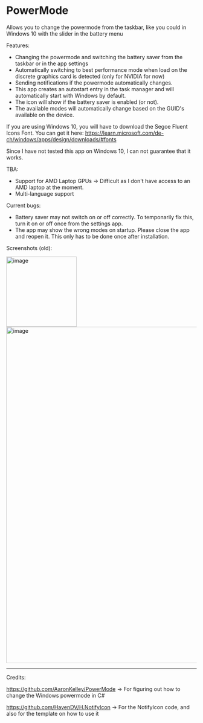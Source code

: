 # PowerMode
Allows you to change the powermode from the taskbar, like you could in Windows 10 with the slider in the battery menu

Features:
- Changing the powermode and switching the battery saver from the taskbar or in the app settings
- Automatically switching to best performance mode when load on the discrete graphics card is detected (only for NVIDIA for now)
- Sending notifications if the powermode automatically changes.
- This app creates an autostart entry in the task manager and will automatically start with Windows by default.
- The icon will show if the battery saver is enabled (or not).
- The available modes will automatically change based on the GUID's available on the device.

If you are using Windows 10, you will have to download the Segoe Fluent Icons Font. You can get it here: 
https://learn.microsoft.com/de-ch/windows/apps/design/downloads/#fonts

Since I have not tested this app on Windows 10, I can not guarantee that it works. 


TBA:
- Support for AMD Laptop GPUs
    -> Difficult as I don't have access to an AMD laptop at the moment.
- Multi-language support

Current bugs:
- Battery saver may not switch on or off correctly. To temponarily fix this, turn it on or off once from the settings app.
- The app may show the wrong modes on startup. Please close the app and reopen it. This only has to be done once after installation.

Screenshots (old):

<img width="186" alt="image" src="https://github.com/Hepi34/PowerMode/assets/105777839/f74d99f3-edd7-4c34-bff2-57c62cb3dbe3">

<img width="891" alt="image" src="https://github.com/Hepi34/PowerMode/assets/105777839/ce4df8e3-b339-4858-b82a-0b0083f6bb00">


-------------------------------------------------------------------------------------------------------------------

Credits:

https://github.com/AaronKelley/PowerMode -> For figuring out how to change the Windows powermode in C#

https://github.com/HavenDV/H.NotifyIcon -> For the NotifyIcon code, and also for the template on how to use it
